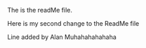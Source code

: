 The is the readMe file.

Here is my second change to the ReadMe file

Line added by Alan Muhahahahahaha
